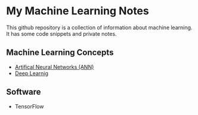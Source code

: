 # My Machine Learning Notes
This github repository is a collection of information about machine learning. It has some code snippets and private notes.

## Machine Learning Concepts
  * [Artifical Neural Networks (ANN)](ANN)
  * [Deep Learnig](DeepLearning)

## Software
  * TensorFlow